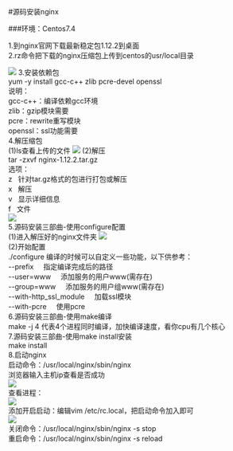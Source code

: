 #源码安装nginx

###环境：Centos7.4

1.到nginx官网下载最新稳定包1.12.2到桌面<br/>
2.rz命令把下载的nginx压缩包上传到centos的usr/local目录

![](https://i.imgur.com/DJhPwot.png)
3.安装依赖包<br/>
yum -y install gcc-c++ zlib pcre-devel openssl<br/>
说明：<br/>
gcc-c++：编译依赖gcc环境<br/>
zlib：gzip模块需要<br/>
pcre：rewrite重写模块<br/>
openssl：ssl功能需要<br/>
4.解压缩包<br/>
(1)ls查看上传的文件
![](https://i.imgur.com/yCWWFIj.png)
(2)解压<br/>
tar -zxvf nginx-1.12.2.tar.gz<br/>
选项：<br/>
z	&nbsp;&nbsp;针对tar.gz格式的包进行打包或解压<br/>
x	&nbsp;&nbsp;解压<br/>
v   &nbsp;&nbsp;显示详细信息<br/>
f	&nbsp;&nbsp;文件<br/>
![](https://i.imgur.com/eZshwyp.png)<br/>
5.源码安装三部曲-使用configure配置<br/>
(1)进入解压好的nginx文件夹
![](https://i.imgur.com/GjojxoO.png)<br/>
(2)开始配置<br/>
./configure
编译的时候可以自定义一些功能，以下供参考：<br/>
--prefix  &nbsp;&nbsp;&nbsp;&nbsp;指定编译完成后的路径<br/>
--user=www    &nbsp;&nbsp;&nbsp;&nbsp;添加服务的用户www(需存在)<br/>
--group=www   &nbsp;&nbsp;&nbsp;&nbsp;添加服务的用户组www(需存在)<br/>
--with-http_ssl_module  &nbsp;&nbsp;&nbsp;&nbsp;加载ssl模块<br/>
--with-pcre  &nbsp;&nbsp;&nbsp;&nbsp;使用pcre<br/>
6.源码安装三部曲-使用make编译<br/>
make -j 4	代表4个进程同时编译，加快编译速度，看你cpu有几个核心<br/>
7.源码安装三部曲-使用make install安装<br/>
make install<br/>
8.启动nginx<br/>
启动命令：/usr/local/nginx/sbin/nginx<br/>
浏览器输入主机ip查看是否成功<br/>
![](https://i.imgur.com/vsf5hMl.png)<br/>
查看进程：<br/>
![](https://i.imgur.com/eehrfk1.png)<br/>
添加开启启动：编辑vim /etc/rc.local，把启动命令加入即可<br/>
![](https://i.imgur.com/FzkECUj.png)<br/>
关闭命令：/usr/local/nginx/sbin/nginx -s stop<br/>
重启命令：/usr/local/nginx/sbin/nginx -s reload<br/>